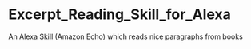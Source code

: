 # Excerpt_Reading_Skill_for_Alexa
An Alexa Skill (Amazon Echo) which reads nice paragraphs from books
